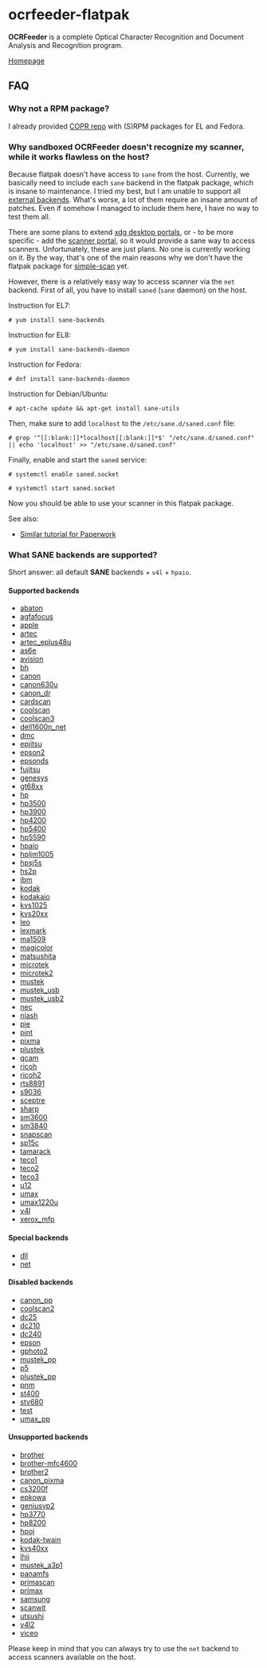 # ocrfeeder-flatpak

**OCRFeeder** is a complete Optical Character Recognition and Document Analysis and Recognition program.

[Homepage](https://wiki.gnome.org/Apps/OCRFeeder)

## FAQ

### Why not a RPM package?

I already provided [COPR repo](https://copr.fedorainfracloud.org/coprs/scx/ocrfeeder) with (S)RPM packages for EL and Fedora.

### Why sandboxed OCRFeeder doesn't recognize my scanner, while it works flawless on the host?

Because flatpak doesn't have access to `sane` from the host. Currently, we basically need to include each `sane` backend in the flatpak package, which is insane to maintenance. I tried my best, but I am unable to support all [external backends](http://www.sane-project.org/lists/sane-backends-external.html). What's worse, a lot of them require an insane amount of patches. Even if somehow I managed to include them here, I have no way to test them all.

There are some plans to extend [xdg desktop portals](https://github.com/flatpak/xdg-desktop-portal/issues/13), or - to be more specific - add the [scanner portal](https://github.com/flatpak/xdg-desktop-portal/issues/218), so it would provide a sane way to access scanners.
Unfortunately, these are just plans. No one is currently working on it.
By the way, that's one of the main reasons why we don't have the flatpak package for [simple-scan](https://gitlab.gnome.org/GNOME/simple-scan/issues/21) yet.

However, there is a relatively easy way to access scanner via the `net` backend.
First of all, you have to install `saned` (`sane` daemon) on the host.

Instruction for EL7:

```
# yum install sane-backends
```

Instruction for EL8:

```
# yum install sane-backends-daemon
```

Instruction for Fedora:

```
# dnf install sane-backends-daemon
```

Instruction for Debian/Ubuntu:

```
# apt-cache update && apt-get install sane-utils
```

Then, make sure to add `localhost` to the `/etc/sane.d/saned.conf` file:

```
# grep '^[[:blank:]]*localhost[[:blank:]]*$' "/etc/sane.d/saned.conf" || echo 'localhost' >> "/etc/sane.d/saned.conf"
```

Finally, enable and start the `saned` service:

```
# systemctl enable saned.socket
```

```
# systemctl start saned.socket
```

Now you should be able to use your scanner in this flatpak package.

See also:

* [Similar tutorial for Paperwork](https://gitlab.gnome.org/World/OpenPaperwork/paperwork/blob/master/flatpak/README.markdown#quick-start)

### What SANE backends are supported?

Short answer: all default **SANE** backends + `v4l` + `hpaio`.

#### Supported backends

 * [abaton](http://www.sane-project.org/sane-backends.html#S-ABATON)
 * [agfafocus](http://www.sane-project.org/sane-backends.html#S-AGFAFOCUS)
 * [apple](http://www.sane-project.org/sane-backends.html#S-APPLE)
 * [artec](http://www.sane-project.org/sane-backends.html#S-ARTEC)
 * [artec_eplus48u](http://www.sane-project.org/sane-backends.html#S-ARTEC-EPLUS48U)
 * [as6e](http://www.sane-project.org/sane-backends.html#S-AS6E)
 * [avision](http://www.sane-project.org/sane-backends.html#S-AVISION)
 * [bh](http://www.sane-project.org/sane-backends.html#S-BH)
 * [canon](http://www.sane-project.org/sane-backends.html#S-CANON)
 * [canon630u](http://www.sane-project.org/sane-backends.html#S-CANON630U)
 * [canon_dr](http://www.sane-project.org/sane-backends.html#S-CANON-DR)
 * [cardscan](http://www.sane-project.org/sane-backends.html#S-CARDSCAN)
 * [coolscan](http://www.sane-project.org/sane-backends.html#S-COOLSCAN)
 * [coolscan3](http://www.sane-project.org/sane-backends.html#S-COOLSCAN3)
 * [dell1600n_net](http://www.sane-project.org/sane-backends.html#S-DELL1600N-NET)
 * [dmc](http://www.sane-project.org/sane-backends.html#C-DMC)
 * [epjitsu](http://www.sane-project.org/sane-backends.html#S-EPJITSU)
 * [epson2](http://www.sane-project.org/sane-backends.html#S-EPSON2)
 * [epsonds](http://www.sane-project.org/sane-backends.html#S-EPSONDS)
 * [fujitsu](http://www.sane-project.org/sane-backends.html#S-FUJITSU)
 * [genesys](http://www.sane-project.org/sane-backends.html#S-GENESYS)
 * [gt68xx](http://www.sane-project.org/sane-backends.html#S-GT68XX)
 * [hp](http://www.sane-project.org/sane-backends.html#S-HP)
 * [hp3500](http://www.sane-project.org/sane-backends.html#S-HP3500)
 * [hp3900](http://www.sane-project.org/sane-backends.html#S-HP3900)
 * [hp4200](http://www.sane-project.org/sane-backends.html#S-HP4200)
 * [hp5400](http://www.sane-project.org/sane-backends.html#S-HP5400)
 * [hp5590](http://www.sane-project.org/sane-backends.html#S-HP5590)
 * [hpaio](http://www.sane-project.org/lists/sane-backends-external.html#S-HPAIO)
 * [hpljm1005](http://www.sane-project.org/sane-backends.html#S-HPLJM1005)
 * [hpsj5s](http://www.sane-project.org/sane-backends.html#S-HPSJ5S)
 * [hs2p](http://www.sane-project.org/sane-backends.html#S-HS2P)
 * [ibm](http://www.sane-project.org/sane-backends.html#S-IBM)
 * [kodak](http://www.sane-project.org/sane-backends.html#S-KODAK)
 * [kodakaio](http://www.sane-project.org/sane-backends.html#S-KODAKAIO)
 * [kvs1025](http://www.sane-project.org/sane-backends.html#S-KVS1025)
 * [kvs20xx](http://www.sane-project.org/sane-backends.html#S-KVS20XX)
 * [leo](http://www.sane-project.org/sane-backends.html#S-LEO)
 * [lexmark](http://www.sane-project.org/sane-backends.html#S-LEXMARK)
 * [ma1509](http://www.sane-project.org/sane-backends.html#S-MA1509)
 * [magicolor](http://www.sane-project.org/sane-backends.html#S-MAGICOLOR)
 * [matsushita](http://www.sane-project.org/sane-backends.html#S-MATSUSHITA)
 * [microtek](http://www.sane-project.org/sane-backends.html#S-MICROTEK)
 * [microtek2](http://www.sane-project.org/sane-backends.html#S-MICROTEK2)
 * [mustek](http://www.sane-project.org/sane-backends.html#S-MUSTEK)
 * [mustek_usb](http://www.sane-project.org/sane-backends.html#S-MUSTEK-USB)
 * [mustek_usb2](http://www.sane-project.org/sane-backends.html#S-MUSTEK-USB2)
 * [nec](http://www.sane-project.org/sane-backends.html#S-NEC)
 * [niash](http://www.sane-project.org/sane-backends.html#S-NIASH)
 * [pie](http://www.sane-project.org/sane-backends.html#S-PIE)
 * [pint](http://www.sane-project.org/sane-backends.html#A-PINT)
 * [pixma](http://www.sane-project.org/sane-backends.html#S-PIXMA)
 * [plustek](http://www.sane-project.org/sane-backends.html#S-PLUSTEK)
 * [qcam](http://www.sane-project.org/sane-backends.html#V-QCAM)
 * [ricoh](http://www.sane-project.org/sane-backends.html#S-RICOH)
 * [ricoh2](http://www.sane-project.org/sane-backends.html#S-RICOH2)
 * [rts8891](http://www.sane-project.org/sane-backends.html#S-RTS8891)
 * [s9036](http://www.sane-project.org/sane-backends.html#S-S9036)
 * [sceptre](http://www.sane-project.org/sane-backends.html#S-SCEPTRE)
 * [sharp](http://www.sane-project.org/sane-backends.html#S-SHARP)
 * [sm3600](http://www.sane-project.org/sane-backends.html#S-SM3600)
 * [sm3840](http://www.sane-project.org/sane-backends.html#S-SM3840)
 * [snapscan](http://www.sane-project.org/sane-backends.html#S-SNAPSCAN)
 * [sp15c](http://www.sane-project.org/sane-backends.html#S-SP15C)
 * [tamarack](http://www.sane-project.org/sane-backends.html#S-TAMARACK)
 * [teco1](http://www.sane-project.org/sane-backends.html#S-TECO1)
 * [teco2](http://www.sane-project.org/sane-backends.html#S-TECO2)
 * [teco3](http://www.sane-project.org/sane-backends.html#S-TECO3)
 * [u12](http://www.sane-project.org/sane-backends.html#S-U12)
 * [umax](http://www.sane-project.org/sane-backends.html#S-UMAX)
 * [umax1220u](http://www.sane-project.org/sane-backends.html#S-UMAX1220U)
 * [v4l](http://www.sane-project.org/sane-backends.html#A-V4L)
 * [xerox_mfp](http://www.sane-project.org/sane-backends.html#S-XEROX-MFP)

#### Special backends

 * [dll](http://www.sane-project.org/sane-backends.html#M-DLL)
 * [net](http://www.sane-project.org/sane-backends.html#M-NET)

#### Disabled backends

 * [canon_pp](http://www.sane-project.org/sane-backends.html#S-CANON-PP)
 * [coolscan2](http://www.sane-project.org/sane-backends.html#S-COOLSCAN2)
 * [dc25](http://www.sane-project.org/sane-backends.html#C-DC25)
 * [dc210](http://www.sane-project.org/sane-backends.html#C-DC210)
 * [dc240](http://www.sane-project.org/sane-backends.html#C-DC240)
 * [epson](http://www.sane-project.org/sane-backends.html#S-EPSON)
 * [gphoto2](http://www.sane-project.org/sane-backends.html#A-GPHOTO2)
 * [mustek_pp](http://www.sane-project.org/sane-backends.html#S-MUSTEK-PP)
 * [p5](http://www.sane-project.org/sane-backends.html#S-P5)
 * [plustek_pp](http://www.sane-project.org/sane-backends.html#S-PLUSTEK-PP)
 * [pnm](http://www.sane-project.org/sane-backends.html#A-PNM)
 * [st400](http://www.sane-project.org/sane-backends.html#S-ST400)
 * [stv680](http://www.sane-project.org/sane-backends.html#V-STV680)
 * [test](http://www.sane-project.org/sane-backends.html#A-TEST)
 * [umax_pp](http://www.sane-project.org/sane-backends.html#S-UMAX-PP)

#### Unsupported backends

 * [brother](http://www.sane-project.org/lists/sane-backends-external.html#S-BROTHER)
 * [brother-mfc4600](http://www.sane-project.org/lists/sane-backends-external.html#S-BROTHER-MFC4600)
 * [brother2](http://www.sane-project.org/lists/sane-backends-external.html#S-BROTHER2)
 * [canon_pixma](http://www.sane-project.org/lists/sane-backends-external.html#S-CANON-PIXMA)
 * [cs3200f](http://www.sane-project.org/lists/sane-backends-external.html#S-CS3200F)
 * [epkowa](http://www.sane-project.org/lists/sane-backends-external.html#S-EPKOWA)
 * [geniusvp2](http://www.sane-project.org/lists/sane-backends-external.html#S-GENIUSVP2)
 * [hp3770](http://www.sane-project.org/lists/sane-backends-external.html#S-HP3770)
 * [hp8200](http://www.sane-project.org/lists/sane-backends-external.html#S-HP8200)
 * [hpoj](http://www.sane-project.org/lists/sane-backends-external.html#S-HPOJ)
 * [kodak-twain](http://www.sane-project.org/lists/sane-backends-external.html#S-KODAK-TWAIN)
 * [kvs40xx](http://www.sane-project.org/sane-backends.html#S-KVS40XX)
 * [lhii](http://www.sane-project.org/lists/sane-backends-external.html#S-LHII)
 * [mustek_a3p1](http://www.sane-project.org/lists/sane-backends-external.html#S-MUSTEK-A3P1)
 * [panamfs](http://www.sane-project.org/lists/sane-backends-external.html#S-PANAMFS)
 * [primascan](http://www.sane-project.org/lists/sane-backends-external.html#S-PRIMASCAN)
 * [primax](http://www.sane-project.org/lists/sane-backends-external.html#S-PRIMAX)
 * [samsung](http://www.sane-project.org/lists/sane-backends-external.html#S-SAMSUNG)
 * [scanwit](http://www.sane-project.org/lists/sane-backends-external.html#S-SCANWIT)
 * [utsushi](http://www.sane-project.org/lists/sane-backends-external.html#S-UTSUSHI)
 * [v4l2](http://www.sane-project.org/lists/sane-backends-external.html#A-V4L2)
 * [viceo](http://www.sane-project.org/lists/sane-backends-external.html#S-VICEO)

Please keep in mind that you can always try to use the `net` backend to access scanners available on the host.

